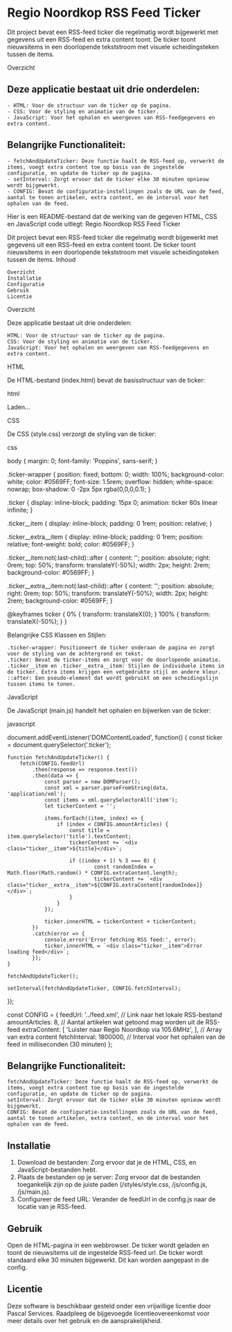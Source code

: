 # Regio Noordkop RSS Feed Ticker

Dit project bevat een RSS-feed ticker die regelmatig wordt bijgewerkt met gegevens uit een RSS-feed en extra content toont. De ticker toont nieuwsitems in een doorlopende tekststroom met visuele scheidingsteken tussen de items.

Overzicht

## Deze applicatie bestaat uit drie onderdelen:

    - HTML: Voor de structuur van de ticker op de pagina.
    - CSS: Voor de styling en animatie van de ticker.
    - JavaScript: Voor het ophalen en weergeven van RSS-feedgegevens en extra content.
  
## Belangrijke Functionaliteit:

    - fetchAndUpdateTicker: Deze functie haalt de RSS-feed op, verwerkt de items, voegt extra content toe op basis van de ingestelde configuratie, en update de ticker op de pagina.
    - setInterval: Zorgt ervoor dat de ticker elke 30 minuten opnieuw wordt bijgewerkt.
    - CONFIG: Bevat de configuratie-instellingen zoals de URL van de feed, aantal te tonen artikelen, extra content, en de interval voor het ophalen van de feed.

Hier is een README-bestand dat de werking van de gegeven HTML, CSS en JavaScript code uitlegt:
Regio Noordkop RSS Feed Ticker

Dit project bevat een RSS-feed ticker die regelmatig wordt bijgewerkt met gegevens uit een RSS-feed en extra content toont. De ticker toont nieuwsitems in een doorlopende tekststroom met visuele scheidingsteken tussen de items.
Inhoud

    Overzicht
    Installatie
    Configuratie
    Gebruik
    Licentie

Overzicht

Deze applicatie bestaat uit drie onderdelen:

    HTML: Voor de structuur van de ticker op de pagina.
    CSS: Voor de styling en animatie van de ticker.
    JavaScript: Voor het ophalen en weergeven van RSS-feedgegevens en extra content.

HTML

De HTML-bestand (index.html) bevat de basisstructuur van de ticker:

html

<!DOCTYPE html>
<html lang="nl">
<head>
    <meta charset="UTF-8">
    <meta name="viewport" content="width=device-width, initial-scale=1.0">
    <title>Regio Noordkop - RSS Feed</title>
    <link rel="stylesheet" href="/styles/style.css">
</head>
<body>
    <div class="ticker-wrapper">
        <div class="ticker">
            <div class="ticker__item">Laden...</div>
        </div>
    </div>
    <script src="/js/config.js"></script> 
    <script src="/js/main.js"></script>
</body>
</html>

CSS

De CSS (style.css) verzorgt de styling van de ticker:

css

body {
    margin: 0;
    font-family: 'Poppins', sans-serif;
}

.ticker-wrapper {
    position: fixed;
    bottom: 0;
    width: 100%;
    background-color: white;
    color: #0569FF;
    font-size: 1.5rem;
    overflow: hidden;
    white-space: nowrap;
    box-shadow: 0 -2px 5px rgba(0,0,0,0.1);
}

.ticker {
    display: inline-block;
    padding: 15px 0;
    animation: ticker 80s linear infinite; 
}

.ticker__item {
    display: inline-block;
    padding: 0 1rem;
    position: relative; 
}

.ticker__extra__item {
    display: inline-block;
    padding: 0 1rem;
    position: relative; 
    font-weight: bold;
    color: #0569FF;
}

.ticker__item:not(:last-child)::after {
    content: '';
    position: absolute;
    right: 0rem; 
    top: 50%;
    transform: translateY(-50%);
    width: 2px; 
    height: 2rem; 
    background-color: #0569FF;
}

.ticker__extra__item:not(:last-child)::after {
    content: '';
    position: absolute;
    right: 0rem; 
    top: 50%;
    transform: translateY(-50%);
    width: 2px; 
    height: 2rem; 
    background-color: #0569FF;
}

@keyframes ticker {
    0% { transform: translateX(0); }
    100% { transform: translateX(-50%); }
}

Belangrijke CSS Klassen en Stijlen:

    .ticker-wrapper: Positioneert de ticker onderaan de pagina en zorgt voor de styling van de achtergrond en tekst.
    .ticker: Bevat de ticker-items en zorgt voor de doorlopende animatie.
    .ticker__item en .ticker__extra__item: Stijlen de individuele items in de ticker. Extra items krijgen een vetgedrukte stijl en andere kleur.
    ::after: Een pseudo-element dat wordt gebruikt om een scheidingslijn tussen items te tonen.

JavaScript

De JavaScript (main.js) handelt het ophalen en bijwerken van de ticker:

javascript

document.addEventListener('DOMContentLoaded', function() {
    const ticker = document.querySelector('.ticker');

    function fetchAndUpdateTicker() {
        fetch(CONFIG.feedUrl)
            .then(response => response.text())
            .then(data => {
                const parser = new DOMParser();
                const xml = parser.parseFromString(data, 'application/xml');
                const items = xml.querySelectorAll('item');
                let tickerContent = '';

                items.forEach((item, index) => {
                    if (index < CONFIG.amountArticles) {
                        const title = item.querySelector('title').textContent;
                        tickerContent += `<div class="ticker__item">${title}</div>`;

                        if ((index + 1) % 3 === 0) {
                                const randomIndex = Math.floor(Math.random() * CONFIG.extraContent.length);
                                tickerContent += `<div class="ticker__extra__item">${CONFIG.extraContent[randomIndex]}</div>`;
                        }
                    }
                });

                ticker.innerHTML = tickerContent + tickerContent;
            })
            .catch(error => {
                console.error('Error fetching RSS feed:', error);
                ticker.innerHTML = `<div class="ticker__item">Error loading feed</div>`;
            });
    }

    fetchAndUpdateTicker();

    setInterval(fetchAndUpdateTicker, CONFIG.fetchInterval);
});

const CONFIG = {
    feedUrl: '../feed.xml', // Link naar het lokale RSS-bestand
    amountArticles: 8, // Aantal artikelen wat getoond mag worden uit de RSS-feed
    extraContent: [
        'Luister naar Regio Noordkop via 105.6MHz',
    ], // Array van extra content
    fetchInterval: 1800000, // Interval voor het ophalen van de feed in milliseconden (30 minuten)
};

## Belangrijke Functionaliteit:

    fetchAndUpdateTicker: Deze functie haalt de RSS-feed op, verwerkt de items, voegt extra content toe op basis van de ingestelde configuratie, en update de ticker op de pagina.
    setInterval: Zorgt ervoor dat de ticker elke 30 minuten opnieuw wordt bijgewerkt.
    CONFIG: Bevat de configuratie-instellingen zoals de URL van de feed, aantal te tonen artikelen, extra content, en de interval voor het ophalen van de feed.

## Installatie

1. Download de bestanden: Zorg ervoor dat je de HTML, CSS, en JavaScript-bestanden hebt.
2. Plaats de bestanden op je server: Zorg ervoor dat de bestanden toegankelijk zijn op de juiste paden (/styles/style.css, /js/config.js, /js/main.js).
3. Configureer de feed URL: Verander de feedUrl in de config.js naar de locatie van je RSS-feed.

## Gebruik

Open de HTML-pagina in een webbrowser. De ticker wordt geladen en toont de nieuwsitems uit de ingestelde RSS-feed url. De ticker wordt standaard elke 30 minuten bijgewerkt. Dit kan worden aangepast in de config.

## Licentie

Deze software is beschikbaar gesteld onder een vrijwillige licentie door Pascal Services. Raadpleeg de bijgevoegde licentieovereenkomst voor meer details over het gebruik en de aansprakelijkheid.
